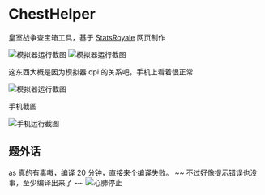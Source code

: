 # ChestHelper
皇室战争查宝箱工具，基于 [StatsRoyale](https://statsroyale.com/) 网页制作

![模拟器运行截图](https://cdn.jsdelivr.net/gh/ZhReimu/ChestHelper@latest/screenshots/first.png)
![模拟器运行截图](https://cdn.jsdelivr.net/gh/ZhReimu/ChestHelper@latest/screenshots/second.png)

这东西大概是因为模拟器 dpi 的关系吧，手机上看着很正常

![模拟器运行截图](https://cdn.jsdelivr.net/gh/ZhReimu/ChestHelper@latest/screenshots/third.png)

手机截图

![手机运行截图](https://cdn.jsdelivr.net/gh/ZhReimu/ChestHelper@latest/screenshots/fourth.jpg)
## 题外话
as 真的有毒嗷，编译 20 分钟，直接来个编译失败。
~~ 不过好像提示错误也没事，至少编译出来了 ~~
![心肺停止](https://cdn.jsdelivr.net/gh/ZhReimu/ChestHelper@latest/screenshots/fuck.png)
